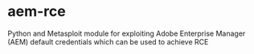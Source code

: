 # aem-rce
Python and Metasploit module for exploiting Adobe Enterprise Manager (AEM) default credentials which can be used to achieve RCE
